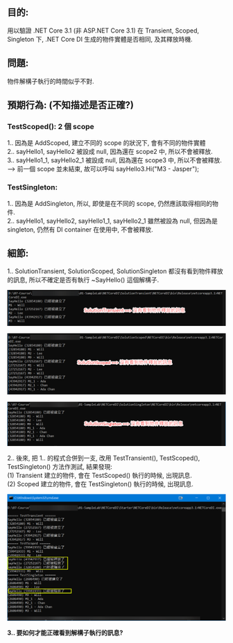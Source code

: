 ## 目的:
用以驗證 .NET Core 3.1 (非 ASP.NET Core 3.1) 在 Transient, Scoped, Singleton 下, .NET Core DI 生成的物件實體是否相同, 及其釋放時機.

## 問題:
物件解構子執行的時間似乎不對.

## 預期行為:  (不知描述是否正確?)

### TestScoped(): 2 個 scope
1.. 因為是 AddScoped, 建立不同的 scope 的狀況下, 會有不同的物件實體  
2.. sayHello1, sayHello2 被設成 null, 因為還在 scope2 中, 所以不會被釋放.  
3.. sayHello1_1, sayHello2_1 被設成 null, 因為還在 scope3 中, 所以不會被釋放.  
    --> 前一個 scope 並未結束, 故可以呼叫 sayHello3.Hi("M3 - Jasper"); 
    
### TestSingleton:
1.. 因為是 AddSingleton, 所以, 即使是在不同的 scope, 仍然應該取得相同的物件.  
2.. sayHello1, sayHello2, sayHello1_1, sayHello2_1 雖然被設為 null, 但因為是 singleton, 仍然有 DI container 在使用中, 不會被釋放.  


## 細節:
1.. SolutionTransient, SolutionScoped, SolutionSingleton 都沒有看到物件釋放的訊息, 所以不確定是否有執行 ~SayHello() 這個解構子.

![Transient](https://github.com/jasper-lai/netcoredistarter/blob/master/pictures/transient.png?raw=true)

![Scoped](https://github.com/jasper-lai/netcoredistarter/blob/master/pictures/scoped.png?raw=true)

![Singleton](https://github.com/jasper-lai/netcoredistarter/blob/master/pictures/singleton.png?raw=true)

2.. 後來, 把 1.. 的程式合併到一支, 改用 TestTransient(), TestScoped(), TestSingleton() 方法作測試, 結果發現:  
(1) Transient 建立的物件, 會在 TestScoped() 執行的時候, 出現訊息.  
(2) Scoped 建立的物件, 會在 TestSingleton() 執行的時候, 出現訊息.  

![All_In_One](https://github.com/jasper-lai/netcoredistarter/blob/master/pictures/all_in_one.png?raw=true)

**3.. 要如何才能正確看到解構子執行的訊息?**

